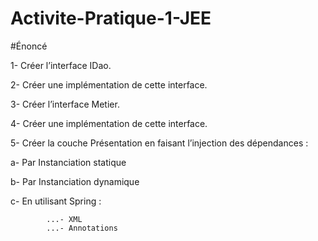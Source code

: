 # Activite-Pratique-1-JEE

#Énoncé

1-	Créer l’interface IDao. 

2-	Créer une implémentation de cette interface. 

3-	Créer l’interface Metier. 

4-	Créer une implémentation de cette interface. 

5-	Créer la couche Présentation en faisant l’injection des dépendances :

a-	Par Instanciation statique 

b-	Par Instanciation dynamique 

c-	En utilisant Spring : 

			...- XML 
			...- Annotations 
